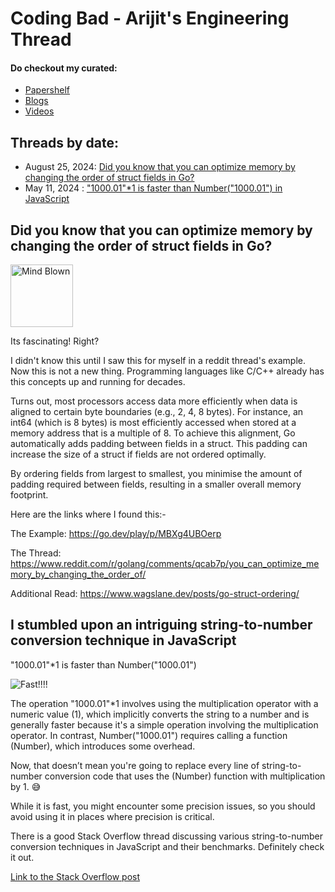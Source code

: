 # Coding Bad - Arijit's Engineering Thread 


#### Do checkout my curated:
- [Papershelf](papershelf.md)
- [Blogs](blogs.md)
- [Videos](videos.md)




## Threads by date:
- August 25, 2024: [Did you know that you can optimize memory by changing the order of struct fields in Go?](#did-you-know-that-you-can-optimize-memory-by-changing-the-order-of-struct-fields-in-go)
- May 11, 2024 : ["1000.01"*1 is faster than Number("1000.01") in JavaScript](#i-stumbled-upon-an-intriguing-string-to-number-conversion-technique-in-javascript)




## Did you know that you can optimize memory by changing the order of struct fields in Go?

<img src="https://i.giphy.com/media/v1.Y2lkPTc5MGI3NjExaHVmZ2hjeHg4em1vZjdnN284Zmt5cWs2YnUzYWk0M3d5dW16OW9jaCZlcD12MV9pbnRlcm5hbF9naWZfYnlfaWQmY3Q9Zw/lXu72d4iKwqek/giphy.gif" alt="Mind Blown" style="width: 100">


Its fascinating! Right?

I didn't know this until I saw this for myself in a reddit thread's example. Now this is not a new thing. Programming languages like C/C++ already has this concepts up and running for decades.

Turns out, most processors access data more efficiently when data is aligned to certain byte boundaries (e.g., 2, 4, 8 bytes). For instance, an int64 (which is 8 bytes) is most efficiently accessed when stored at a memory address that is a multiple of 8. To achieve this alignment, Go automatically adds padding between fields in a struct. This padding can increase the size of a struct if fields are not ordered optimally.

By ordering fields from largest to smallest, you minimise the amount of padding required between fields, resulting in a smaller overall memory footprint.

Here are the links where I found this:-


The Example: https://go.dev/play/p/MBXg4UBOerp

The Thread: https://www.reddit.com/r/golang/comments/qcab7p/you_can_optimize_memory_by_changing_the_order_of/

Additional Read: https://www.wagslane.dev/posts/go-struct-ordering/


## I stumbled upon an intriguing string-to-number conversion technique in JavaScript

"1000.01"*1 is faster than Number("1000.01")

![Fast!!!!](https://i.giphy.com/media/v1.Y2lkPTc5MGI3NjExcnU2NXl3dHdvMjFhYjN0dnd4Y3lzeGVsaW90ZzUwaGZ0N2V0bGMzMSZlcD12MV9pbnRlcm5hbF9naWZfYnlfaWQmY3Q9Zw/3ornjYNHp6WwEdq3cc/giphy.gif)

The operation "1000.01"*1 involves using the multiplication operator with a numeric value (1), which implicitly converts the string to a number and is generally faster because it's a simple operation involving the multiplication operator. In contrast, Number("1000.01") requires calling a function (Number), which introduces some overhead.

Now, that doesn’t mean you're going to replace every line of string-to-number conversion code that uses the (Number) function with multiplication by 1. 
😅 

While it is fast, you might encounter some precision issues, so you should avoid using it in places where precision is critical.

There is a good Stack Overflow thread discussing various string-to-number conversion techniques in JavaScript and their benchmarks. Definitely check it out.

[Link to the Stack Overflow post](https://stackoverflow.com/questions/1133770/how-to-convert-a-string-to-an-integer-in-javascript)
